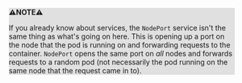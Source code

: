 <div style="margin:2em; background-color: #e0e0e0;">

<strong>⚠️NOTE️️️⚠️</strong>

If you already know about services, the `NodePort` service isn't the same thing as what's going on here. This is opening up a port on the node that the pod is running on and forwarding requests to the container. `NodePort` opens the same port on *all* nodes and forwards requests to a random pod (not necessarily the pod running on the same node that the request came in to).
</div>


